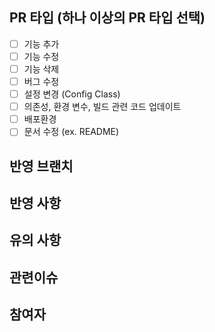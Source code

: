 ## PR 타입 (하나 이상의 PR 타입 선택)
- [ ] 기능 추가
- [ ] 기능 수정
- [ ] 기능 삭제
- [ ] 버그 수정
- [ ] 설정 변경 (Config Class)
- [ ] 의존성, 환경 변수, 빌드 관련 코드 업데이트
- [ ] 배포환경
- [ ] 문서 수정 (ex. README)

## 반영 브랜치

## 반영 사항

## 유의 사항

## 관련이슈

## 참여자
